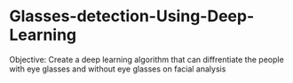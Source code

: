 # Glasses-detection-Using-Deep-Learning

Objective: Create a deep learning algorithm that can diffrentiate the people with eye glasses and without eye glasses on facial analysis
